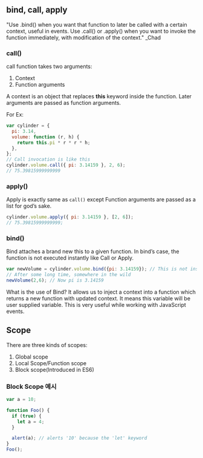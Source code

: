 ## bind, call, apply

"Use .bind() when you want that function to later be called with a certain context, useful in events. Use .call() or .apply() when you want to invoke the function immediately, with modification of the context." \_Chad

### call()

call function takes two arguments:

1. Context
2. Function arguments

A context is an object that replaces **this** keyword inside the function. Later arguments are passed as function arguments.

For Ex:

```javascript
var cylinder = {
  pi: 3.14,
  volume: function (r, h) {
    return this.pi * r * r * h;
  },
};
// Call invocation is like this
cylinder.volume.call({ pi: 3.14159 }, 2, 6);
// 75.39815999999999
```

### apply()

Apply is exactly same as `call()` except Function arguments are passed as a list for god’s sake.

```javascript
cylinder.volume.apply({ pi: 3.14159 }, [2, 6]);
// 75.39815999999999;
```

### bind()

Bind attaches a brand new this to a given function. In bind’s case, the function is not executed instantly like Call or Apply.

```javascript
var newVolume = cylinder.volume.bind({pi: 3.14159}); // This is not instant call
// After some long time, somewhere in the wild 
newVolume(2,6); // Now pi is 3.14159
```

What is the use of Bind? It allows us to inject a context into a function which returns a new function with updated context. It means this variable will be user supplied variable. This is very useful while working with JavaScript events.


## Scope

There are three kinds of scopes:  
1. Global scope
1. Local Scope/Function scope
1. Block scope(Introduced in ES6)

### Block Scope 예시

```javascript
var a = 10;

function Foo() {
  if (true) {
    let a = 4;
  }

  alert(a); // alerts '10' because the 'let' keyword
}
Foo();
```